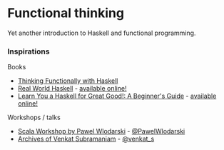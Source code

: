 # Functional thinking

Yet another introduction to Haskell and functional programming.

### Inspirations

Books
* [Thinking Functionally with Haskell](http://www.amazon.com/Thinking-Functionally-Haskell-Richard-Bird/dp/1107452643/)
* [Real World Haskell](http://www.amazon.com/Real-World-Haskell-Bryan-OSullivan/dp/0596514980/) - [available online!](http://book.realworldhaskell.org/read/)
* [Learn You a Haskell for Great Good!: A Beginner's Guide](http://www.amazon.com/Learn-You-Haskell-Great-Good/dp/1593272839/) - [available online!](http://learnyouahaskell.com/chapters)

Workshops / talks
* [Scala Workshop by Pawel Wlodarski](https://www.gitbook.com/book/pawelwlodarski/workshops/details) - [@PawelWlodarski](https://twitter.com/PawelWlodarski)
* [Archives of Venkat Subramaniam](http://agiledeveloper.com/downloads.html) - [@venkat_s](https://twitter.com/venkat_s)